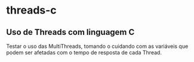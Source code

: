 # threads-c

## Uso de Threads com linguagem C

Testar o uso das MultiThreads, tomando o cuidando com as variáveis que podem ser afetadas com o tempo de resposta de cada Thread.


